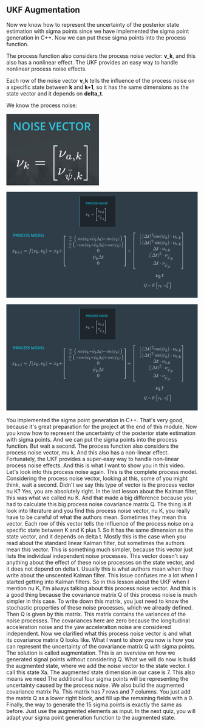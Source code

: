 ## UKF Augmentation

Now we know how to represent the uncertainty of the posterior state estimation with sigma points since we have implemented the sigma point generation in C++. Now we can put these sigma points into the process function.

The process function also considers the process noise vector: **v_k**, and this also has a nonlinear effect. The UKF provides an easy way to handle nonlinear process noise effects.

Each row of the noise vector **v_k** tells the influence of the process noise on a specific state between **k** and **k+1**, so it has the same dimensions as the state vector and it depends on **delta_t**.

We know the process noise:

![7-8-1](../images/7-8-1.png)

![7-17](../images/7-17.png)

![7-17](../images/7-17.png)

You implemented the sigma point generation in C++. That's very good, because it's great preparation for the project at the end of this module. Now you know how to represent the uncertainty of the posterior state estimation with sigma points. And we can put the sigma points into the process function. But wait a second. The process function also considers the process noise vector, mu k. And this also has a non-linear effect. Fortunately, the UKF provides a super-easy way to handle non-linear process noise effects. And this is what I want to show you in this video. Let's look into this process noise again. This is the complete process model. Considering the process noise vector, looking at this, some of you might think, wait a second. Didn't we say this type of vector is the process vector nu K? Yes, you are absolutely right. In the last lesson about the Kalman filter, this was what we called nu K. And that made a big difference because you had to calculate this big process noise covariance matrix Q. The thing is if look into literature and you find this process noise vector, nu K, you really have to be careful of what the authors mean. Sometimes they mean this vector. Each row of this vector tells the influence of the process noise on a specific state between K and K plus 1. So it has the same dimension as the state vector, and it depends on delta t. Mostly this is the case when you read about the standard linear Kalman filter, but sometimes the authors mean this vector. This is something much simpler, because this vector just lists the individual independent noise processes. This vector doesn't say anything about the effect of these noise processes on the state vector, and it does not depend on delta t. Usually this is what authors mean when they write about the unscented Kalman filter. This issue confuses me a lot when I started getting into Kalman filters. So in this lesson about the UKF when I mention nu K, I'm always talking about this process noise vector. And this is a good thing because the covariance matrix Q of this process noise is much simpler in this case. To write down this matrix, you just need to know the stochastic properties of these noise processes, which we already defined. Then Q is given by this matrix. This matrix contains the variances of the noise processes. The covariances here are zero because the longitudinal acceleration noise and the yaw acceleration noise are considered independent. Now we clarified what this process noise vector is and what its covariance matrix Q looks like. What I want to show you now is how you can represent the uncertainty of the covariance matrix Q with sigma points. The solution is called augmentation. This is an overview on how we generated signal points without considering Q. What we will do now is build the augmented state, where we add the noise vector to the state vector. I call this state Xa. The augmented state dimension in our case is 7. This also means we need The additional four sigma points will be representing the uncertainty caused by the process noise. We also build the augmented covariance matrix Pa. This matrix has 7 rows and 7 columns. You just add the matrix Q as a lower right block, and fill up the remaining fields with a 0. Finally, the way to generate the 15 sigma points is exactly the same as before. Just use the augmented elements as input. In the next quiz, you will adapt your sigma point generation function to the augmented state. 